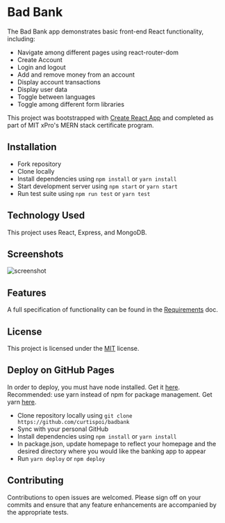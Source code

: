 # Bad Bank

The Bad Bank app demonstrates basic front-end React functionality, including:
* Navigate among different pages using react-router-dom
* Create Account
* Login and logout
* Add and remove money from an account
* Display account transactions
* Display user data
* Toggle between languages
* Toggle among different form libraries


This project was bootstrapped with [Create React App](https://github.com/facebook/create-react-app) and completed as part of MIT xPro's MERN stack certificate program.

## Installation
* Fork repository 
* Clone locally
* Install dependencies using ```npm install``` or ```yarn install```
* Start development server using ```npm start``` or ```yarn start```
* Run test suite using ```npm run test``` or ```yarn test```


## Technology Used
This project uses React, Express, and MongoDB.

## Screenshots
![screenshot](https://github.com/curtispoi/badbank/main/BankBank.png)

## Features
A full specification of functionality can be found in the [Requirements](https://curtispoi.github.io/badbank/docs/requirements.md) doc. 

## License
This project is licensed under the [MIT](https://github.com/curtispoi/badbank/main/LICENSE) license.

## Deploy on GitHub Pages
In order to deploy, you must have node installed. Get it [here](https://nodejs.org/). Recommended: use yarn instead of npm for package management. Get yarn [here](https://getyarn.io/).
* Clone repository locally using ```git clone https://github.com/curtispoi/badbank```
* Sync with your personal GitHub
* Install dependencies using ```npm install``` or ```yarn install```
* In package.json, update homepage to reflect your homepage and the desired directory where you would like the banking app to appear
* Run ```yarn deploy``` or ```npm deploy```

## Contributing
Contributions to open issues are welcomed. Please sign off on your commits and ensure that any feature enhancements are accompanied by the appropriate tests.
